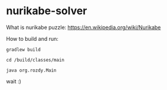 # nurikabe-solver

What is nurikabe puzzle:
https://en.wikipedia.org/wiki/Nurikabe

How to build and run:

```
gradlew build

cd /build/classes/main

java org.rozdy.Main
```

wait :)
